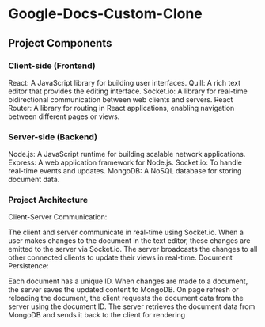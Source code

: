 # Google-Docs-Custom-Clone
## Project Components
### Client-side (Frontend)
React: A JavaScript library for building user interfaces.
Quill: A rich text editor that provides the editing interface.
Socket.io: A library for real-time bidirectional communication between web clients and servers.
React Router: A library for routing in React applications, enabling navigation between different pages or views.
### Server-side (Backend)
Node.js: A JavaScript runtime for building scalable network applications.
Express: A web application framework for Node.js.
Socket.io: To handle real-time events and updates.
MongoDB: A NoSQL database for storing document data.
### Project Architecture
Client-Server Communication:

The client and server communicate in real-time using Socket.io.
When a user makes changes to the document in the text editor, these changes are emitted to the server via Socket.io.
The server broadcasts the changes to all other connected clients to update their views in real-time.
Document Persistence:

Each document has a unique ID.
When changes are made to a document, the server saves the updated content to MongoDB.
On page refresh or reloading the document, the client requests the document data from the server using the document ID.
The server retrieves the document data from MongoDB and sends it back to the client for rendering
